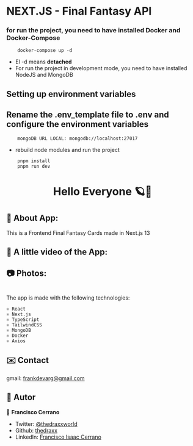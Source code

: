 # NEXT.JS - Final Fantasy API
### for run the project, you need to have installed Docker and Docker-Compose
```
    docker-compose up -d
```
* El -d means __detached__
* For run the project in development mode, you need to have installed NodeJS and MongoDB

## Setting up environment variables

## Rename the .env_template file to .env and configure the environment variables
```
    mongoDB URL LOCAL: mongodb://localhost:27017
```

* rebuild node modules and run the project
```
    pnpm install 
    pnpm run dev
```

<h1 align="center"> Hello Everyone 🪐👋</h1>

## 🤖 About App:
This is a Frontend Final Fantasy Cards made in Next.js 13

## 🎥 A little video of the App:


## 📷 Photos:


<br> The app is made with the following technologies:</br>

```
⚛️ React
⚛️ Next.js
⚛️ TypeScript
⚛️ TailwindCSS
⚛️ MongoDB
⚛️ Docker
⚛️ Axios
```
## ✉️ Contact
gmail: frankdevarg@gmail.com
## 🤔 Autor
👤 **Francisco Cerrano**
- Twitter: [@thedraxxworld](https://twitter.com/ThedraxxWorld)
- Github: [thedraxx](https://github.com/thedraxx)
- LinkedIn: [Francisco Isaac Cerrano](https://www.linkedin.com/in/iscodev/)

